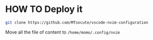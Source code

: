 # HOW TO Deploy it

```bash
git clone https://github.com/MTsocute/vscode-nvim-configuration
```

Move all the file of content to `/home/momo/.config/nvim`
